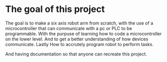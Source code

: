 # The goal of this project

The goal is to make a six axis robot arm from scratch, with the use of a microcontroller that can communicate with a pc or PLC to be programmable. 
With the purpuse of learning how to code a microcontroller on the lower level. And to get a better understanding of how devices communicate. Lastly 
How to accrutely program robot to perform tasks. 

And having documentation so that anyone can recreate this project.
